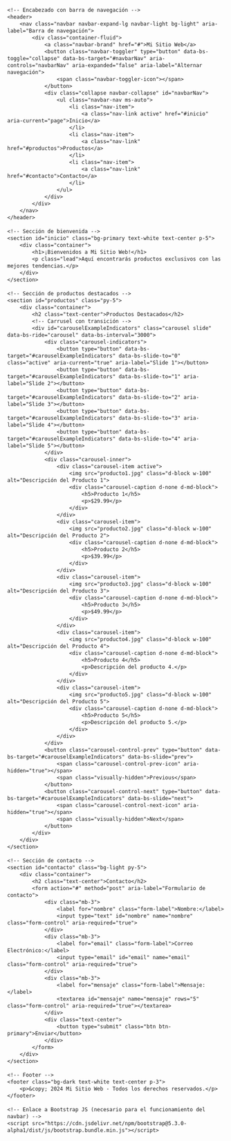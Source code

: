 <!DOCTYPE html>
<html lang="es">
<head>
    <meta charset="UTF-8">
    <meta name="viewport" content="width=device-width, initial-scale=1.0">
    <title>Mi Sitio Web Accesible</title>
    <!-- Enlace a Bootstrap -->
    <link href="https://cdn.jsdelivr.net/npm/bootstrap@5.3.0-alpha1/dist/css/bootstrap.min.css" rel="stylesheet">
    <!-- Enlace a CSS personalizado -->
    <link rel="stylesheet" href="colores.css">
    <style>
        /* CSS para transición suave */
        .carousel-item {
            transition: transform 1s ease-in-out; /* Ajusta el tiempo de transición aquí */
        }
    </style>
</head>
<body>

    <!-- Encabezado con barra de navegación -->
    <header>
        <nav class="navbar navbar-expand-lg navbar-light bg-light" aria-label="Barra de navegación">
            <div class="container-fluid">
                <a class="navbar-brand" href="#">Mi Sitio Web</a>
                <button class="navbar-toggler" type="button" data-bs-toggle="collapse" data-bs-target="#navbarNav" aria-controls="navbarNav" aria-expanded="false" aria-label="Alternar navegación">
                    <span class="navbar-toggler-icon"></span>
                </button>
                <div class="collapse navbar-collapse" id="navbarNav">
                    <ul class="navbar-nav ms-auto">
                        <li class="nav-item">
                            <a class="nav-link active" href="#inicio" aria-current="page">Inicio</a>
                        </li>
                        <li class="nav-item">
                            <a class="nav-link" href="#productos">Productos</a>
                        </li>
                        <li class="nav-item">
                            <a class="nav-link" href="#contacto">Contacto</a>
                        </li>
                    </ul>
                </div>
            </div>
        </nav>
    </header>

    <!-- Sección de bienvenida -->
    <section id="inicio" class="bg-primary text-white text-center p-5">
        <div class="container">
            <h1>¡Bienvenidos a Mi Sitio Web!</h1>
            <p class="lead">Aquí encontrarás productos exclusivos con las mejores tendencias.</p>
        </div>
    </section>

    <!-- Sección de productos destacados -->
    <section id="productos" class="py-5">
        <div class="container">
            <h2 class="text-center">Productos Destacados</h2>
            <!-- Carrusel con transición -->
            <div id="carouselExampleIndicators" class="carousel slide" data-bs-ride="carousel" data-bs-interval="3000">
                <div class="carousel-indicators">
                    <button type="button" data-bs-target="#carouselExampleIndicators" data-bs-slide-to="0" class="active" aria-current="true" aria-label="Slide 1"></button>
                    <button type="button" data-bs-target="#carouselExampleIndicators" data-bs-slide-to="1" aria-label="Slide 2"></button>
                    <button type="button" data-bs-target="#carouselExampleIndicators" data-bs-slide-to="2" aria-label="Slide 3"></button>
                    <button type="button" data-bs-target="#carouselExampleIndicators" data-bs-slide-to="3" aria-label="Slide 4"></button>
                    <button type="button" data-bs-target="#carouselExampleIndicators" data-bs-slide-to="4" aria-label="Slide 5"></button>
                </div>
                <div class="carousel-inner">
                    <div class="carousel-item active">
                        <img src="producto1.jpg" class="d-block w-100" alt="Descripción del Producto 1">
                        <div class="carousel-caption d-none d-md-block">
                            <h5>Producto 1</h5>
                            <p>$29.99</p>
                        </div>
                    </div>
                    <div class="carousel-item">
                        <img src="producto2.jpg" class="d-block w-100" alt="Descripción del Producto 2">
                        <div class="carousel-caption d-none d-md-block">
                            <h5>Producto 2</h5>
                            <p>$39.99</p>
                        </div>
                    </div>
                    <div class="carousel-item">
                        <img src="producto3.jpg" class="d-block w-100" alt="Descripción del Producto 3">
                        <div class="carousel-caption d-none d-md-block">
                            <h5>Producto 3</h5>
                            <p>$49.99</p>
                        </div>
                    </div>
                    <div class="carousel-item">
                        <img src="producto4.jpg" class="d-block w-100" alt="Descripción del Producto 4">
                        <div class="carousel-caption d-none d-md-block">
                            <h5>Producto 4</h5>
                            <p>Descripción del producto 4.</p>
                        </div>
                    </div>
                    <div class="carousel-item">
                        <img src="producto5.jpg" class="d-block w-100" alt="Descripción del Producto 5">
                        <div class="carousel-caption d-none d-md-block">
                            <h5>Producto 5</h5>
                            <p>Descripción del producto 5.</p>
                        </div>
                    </div>
                </div>
                <button class="carousel-control-prev" type="button" data-bs-target="#carouselExampleIndicators" data-bs-slide="prev">
                    <span class="carousel-control-prev-icon" aria-hidden="true"></span>
                    <span class="visually-hidden">Previous</span>
                </button>
                <button class="carousel-control-next" type="button" data-bs-target="#carouselExampleIndicators" data-bs-slide="next">
                    <span class="carousel-control-next-icon" aria-hidden="true"></span>
                    <span class="visually-hidden">Next</span>
                </button>
            </div>
        </div>
    </section>

    <!-- Sección de contacto -->
    <section id="contacto" class="bg-light py-5">
        <div class="container">
            <h2 class="text-center">Contacto</h2>
            <form action="#" method="post" aria-label="Formulario de contacto">
                <div class="mb-3">
                    <label for="nombre" class="form-label">Nombre:</label>
                    <input type="text" id="nombre" name="nombre" class="form-control" aria-required="true">
                </div>
                <div class="mb-3">
                    <label for="email" class="form-label">Correo Electrónico:</label>
                    <input type="email" id="email" name="email" class="form-control" aria-required="true">
                </div>
                <div class="mb-3">
                    <label for="mensaje" class="form-label">Mensaje:</label>
                    <textarea id="mensaje" name="mensaje" rows="5" class="form-control" aria-required="true"></textarea>
                </div>
                <div class="text-center">
                    <button type="submit" class="btn btn-primary">Enviar</button>
                </div>
            </form>
        </div>
    </section>

    <!-- Footer -->
    <footer class="bg-dark text-white text-center p-3">
        <p>&copy; 2024 Mi Sitio Web - Todos los derechos reservados.</p>
    </footer>

    <!-- Enlace a Bootstrap JS (necesario para el funcionamiento del navbar) -->
    <script src="https://cdn.jsdelivr.net/npm/bootstrap@5.3.0-alpha1/dist/js/bootstrap.bundle.min.js"></script>
</body>
</html>
